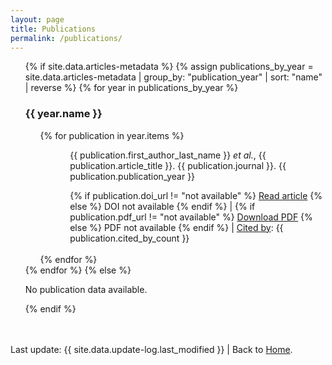```yaml
---
layout: page
title: Publications
permalink: /publications/
---
```


<ul>
{% if site.data.articles-metadata %}
  {% assign publications_by_year = site.data.articles-metadata | group_by: "publication_year" | sort: "name" | reverse %}
  {% for year in publications_by_year %}
    <h3>{{ year.name }}</h3>
    <ul>
      {% for publication in year.items %}
        <ul>
          <ul>{{ publication.first_author_last_name }} <i>et al.</i>, {{ publication.article_title }}. {{ publication.journal }}. {{ publication.publication_year }}</ul>
          <ul>
            {% if publication.doi_url != "not available" %}
              <a href="{{ publication.doi_url }}" target="_blank">Read article</a>
            {% else %}
              DOI not available
            {% endif %}
            |
            {% if publication.pdf_url != "not available" %}
              <a href="{{ publication.pdf_url }}" target="_blank">Download PDF</a>
            {% else %}
              PDF not available
            {% endif %}
            | 
            <a href="{{ publication.cited_by_ui_url }}" target="_blank">Cited by</a>: {{ publication.cited_by_count }}
          </ul>
        </ul>
        <br>
      {% endfor %}
    </ul>
  {% endfor %}
{% else %}
  <p>No publication data available. </p>
{% endif %}
</ul>
<br>
<br>
Last update: {{ site.data.update-log.last_modified }} | Back to <a href="{{ '/home/' | relative_url }}">Home</a>.
